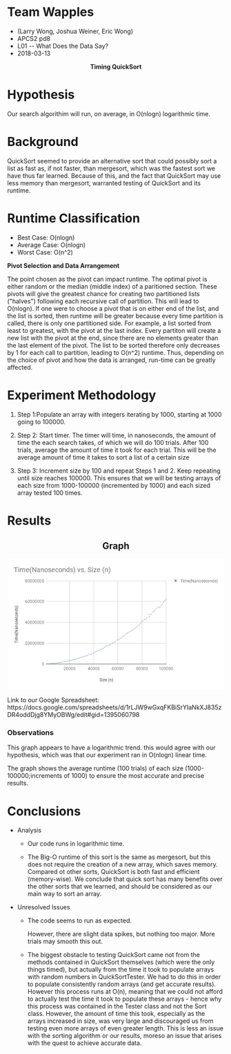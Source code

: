 # Team Wapples
<ul>
<li> (Larry Wong, Joshua Weiner, Eric Wong)</li>
 <li> APCS2 pd8</li>
 <li>L01 -- What Does the Data Say?</li>
<li>2018-03-13</li>
	
</ul>
<p align="center">
<b>Timing QuickSort</b>
</p>

# Hypothesis
<p> Our search algorithim will run, on average, in O(nlogn) logarithmic time. </P>

# Background
<p> QuickSort seemed to provide an alternative sort that could possibly sort a list as fast as, if not faster, than mergesort, which was the fastest sort we have thus far learned. Because of this, and the fact that QuickSort may use less memory than mergesort, warranted testing of QuickSort and its runtime.</p>

# Runtime Classification
<ul>
	<li> Best Case: O(nlogn) </li>
	<li> Average Case: O(nlogn) </li>
	<li> Worst Case: O(n^2) </li>
</ul>
<b>Pivot Selection and Data Arrangement </b>
<p> The point chosen as the pivot can impact runtime. The optimal pivot is either random or the median (middle index) of a paritioned section. These pivots will give the greatest chance for creating two partitioned lists ("halves") following each recursive call of partition. This will lead to O(nlogn). If one were to choose a pivot that is on either end of the list, and the list is sorted, then runtime will be greater because every time partition is called, there is only one partitioned side.
	For example, a list sorted from least to greatest, with the pivot at the last index. Every partiton will create a new list with the pivot at the end, since there are no elements greater than the last element of the pivot. The list to be sorted therefore only decreases by 1 for each call to partition, leading to O(n^2) runtime. Thus, depending on the choice of pivot and how the data is arranged, run-time can be greatly affected. 
	

# Experiment Methodology
<ol>
	<li>  <p> Step 1:Populate an array with integers iterating by 1000, starting at 1000 going to 100000.</p> </li>
	<li>  <p> Step 2: Start timer. The timer will time, in nanoseconds, the amount of time the each search takes, of which we will do 100 trials. After 100 trials, average the amount of time it took for each trial. This will be the average amount of time it takes to sort a list of a certain size</p> </li>
	<li>  <p> Step 3: Increment size by 100 and repeat Steps 1 and 2. Keep repeating until size reaches 100000. This ensures that we will be testing arrays of each size from 1000-100000 (incremented by 1000) and each sized array tested 100 times. </p> </li>

</ol>

# Results
<h2 align="center"> Graph </h2>
    <img src="https://github.com/ewong11/wapples/blob/master/quicksortData.png" >
    <p> Link to our Google Spreadsheet: https://docs.google.com/spreadsheets/d/1rLJW9wGxqFKBiSrYIaNkXJ835zDR4oddDjg8YMyOBWg/edit#gid=1395060798</p>
<h3> Observations </h3>
<p> This graph appears to have a logarithmic trend. this would agree with our hypothesis, which was that our experiment ran in O(nlogn) linear time. </p>
<p> The graph shows the average runtime (100 trials) of each size (1000-100000;increments of 1000) to ensure the most accurate and precise results. </p>

# Conclusions
<ul>
	<li> Analysis </li>
	     <ul>
		<li> <p>Our code runs in logarithmic time.</p> </li>
		<li> <p>The Big-O runtime of this sort is the same as mergesort, but this does not require the creation of a new array, which saves memory. Compared ot other sorts, QuickSort is both fast and efficient (memory-wise). We conclude that quick sort has many benefits over the other sorts that we learned, and should be considered as our main way to sort an array.</p> </li>
	     </ul>
	<li> Unresolved Issues </li>
	     <ul>
		<li> <p>The code seems to run as expected. </p>
		     <p> However, there are slight data spikes, but nothing too major. More trials may smooth this out.</li>
			     <li> <p>The biggest obstacle to testing QuickSort came not from the methods contained in QuickSort themselves (which were the only things timed), but actually from the time it took to populate arrays with random numbers in QuickSortTester. We had to do this in order to populate consistently random arrays (and get accurate results). However this process runs at O(n), meaning that we could not afford to actually test the time it took to populate these arrays - hence why this process was contained in the Tester class and not the Sort class. However, the amount of time this took, especially as the arrays increased in size, was very large and discouraged us from testing even more arrays of even greater length. This is less an issue with the sorting algorithm or our results, moreso an issue that arises with the quest to achieve accurate data.</p></li>
</ul>
